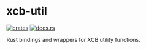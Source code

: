 # xcb-util
[![crates](https://img.shields.io/crates/v/xcb-util.svg)](https://crates.io/crates/xcb-util)
[![docs.rs](https://docs.rs/xcb-util/badge.svg)](https://docs.rs/xcb-util/)

Rust bindings and wrappers for XCB utility functions.
